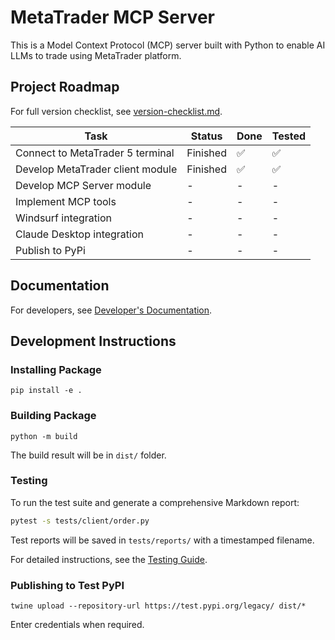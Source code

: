 # MetaTrader MCP Server

This is a Model Context Protocol (MCP) server built with Python to enable AI LLMs to trade using MetaTrader platform.

## Project Roadmap

For full version checklist, see [version-checklist.md](roadmap/version-checklist.md).

| Task | Status | Done | Tested |
|------|--------|------|--------|
| Connect to MetaTrader 5 terminal | Finished | ✅ | ✅ |
| Develop MetaTrader client module | Finished | ✅ | ✅ |
| Develop MCP Server module | - | - | - |
| Implement MCP tools | - | - | - |
| Windsurf integration | - | - | - |
| Claude Desktop integration | - | - | - |
| Publish to PyPi | - | - | - |

## Documentation

For developers, see [Developer's Documentation](docs/README.md).

## Development Instructions

### Installing Package

```
pip install -e .
```

### Building Package

```
python -m build
```

The build result will be in `dist/` folder.

### Testing

To run the test suite and generate a comprehensive Markdown report:

```bash
pytest -s tests/client/order.py
```

Test reports will be saved in `tests/reports/` with a timestamped filename.

For detailed instructions, see the [Testing Guide](docs/development/testing.md).

### Publishing to Test PyPI

```
twine upload --repository-url https://test.pypi.org/legacy/ dist/*
```

Enter credentials when required.